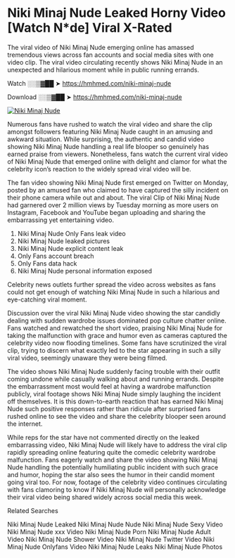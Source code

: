 ﻿# Niki Minaj Nude Leaked Horny Video [Watch N*de] Viral X-Rated

The viral video of ﻿Niki Minaj Nude emerging online has amassed tremendous views across fan accounts and social media sites with one video clip. The viral video circulating recently shows ﻿Niki Minaj Nude in an unexpected and hilarious moment while in public running errands. 

Watch ░░▒▓██ ➤ https://hmhmed.com/niki-minaj-nude

Download ░░▒▓██ ➤ https://hmhmed.com/niki-minaj-nude

[![Niki Minaj Nude](https://i.imgur.com/dJHk4Zq.gif)](https://hmhmed.com/niki-minaj-nude)

Numerous fans have rushed to watch the viral video and share the clip amongst followers featuring ﻿Niki Minaj Nude caught in an amusing and awkward situation. While surprising, the authentic and candid video showing ﻿Niki Minaj Nude handling a real life blooper so genuinely has earned praise from viewers. Nonetheless, fans watch the current viral video of ﻿Niki Minaj Nude that emerged online with delight and clamor for what the celebrity icon’s reaction to the widely spread viral video will be.

The fan video showing ﻿Niki Minaj Nude first emerged on Twitter on Monday, posted by an amused fan who claimed to have captured the silly incident on their phone camera while out and about. The viral Clip of ﻿Niki Minaj Nude had garnered over 2 million views by Tuesday morning as more users on Instagram, Facebook and YouTube began uploading and sharing the embarrassing yet entertaining video. 

1. ﻿Niki Minaj Nude Only Fans leak video
2. ﻿Niki Minaj Nude leaked pictures
3. ﻿Niki Minaj Nude explicit content leak
4. Only Fans account breach
5. Only Fans data hack
6. ﻿Niki Minaj Nude personal information exposed

Celebrity news outlets further spread the video across websites as fans could not get enough of watching ﻿Niki Minaj Nude in such a hilarious and eye-catching viral moment. 

Discussion over the viral ﻿Niki Minaj Nude video showing the star candidly dealing with sudden wardrobe issues dominated pop culture chatter online. Fans watched and rewatched the short video, praising ﻿Niki Minaj Nude for taking the malfunction with grace and humor even as cameras captured the celebrity video now flooding timelines. Some fans have scrutinized the viral clip, trying to discern what exactly led to the star appearing in such a silly viral video, seemingly unaware they were being filmed.

The video shows ﻿Niki Minaj Nude suddenly facing trouble with their outfit coming undone while casually walking about and running errands. Despite the embarrassment most would feel at having a wardrobe malfunction publicly, viral footage shows ﻿Niki Minaj Nude simply laughing the incident off themselves. It is this down-to-earth reaction that has earned ﻿Niki Minaj Nude such positive responses rather than ridicule after surprised fans rushed online to see the video and share the celebrity blooper seen around the internet.  

While reps for the star have not commented directly on the leaked embarrassing video, ﻿Niki Minaj Nude will likely have to address the viral clip rapidly spreading online featuring quite the comedic celebrity wardrobe malfunction. Fans eagerly watch and share the video showing ﻿Niki Minaj Nude handling the potentially humiliating public incident with such grace and humor, hoping the star also sees the humor in their candid moment going viral too. For now, footage of the celebrity video continues circulating with fans clamoring to know if ﻿Niki Minaj Nude will personally acknowledge their viral video being shared widely across social media this week.

Related Searches

﻿Niki Minaj Nude Leaked
﻿Niki Minaj Nude Nude
﻿Niki Minaj Nude Sexy Video
﻿Niki Minaj Nude xxx Video
﻿Niki Minaj Nude Porn
﻿Niki Minaj Nude Adult Video
﻿Niki Minaj Nude Shower Video
﻿Niki Minaj Nude Twitter Video
﻿Niki Minaj Nude Onlyfans Video
﻿Niki Minaj Nude Leaks
﻿Niki Minaj Nude Photos